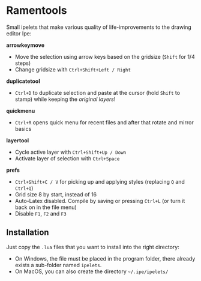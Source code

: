 # Ramentools
Small ipelets that make various quality of life-improvements to the drawing editor Ipe:

**arrowkeymove**
- Move the selection using arrow keys based on the gridsize (`Shift` for 1/4 steps)
- Change gridsize with `Ctrl+Shift+Left / Right`

**duplicatetool**
- `Ctrl+D` to duplicate selection and paste at the cursor (hold `Shift` to stamp) while keeping the *original layers*!

**quickmenu**
- `Ctrl+R` opens quick menu for recent files and after that rotate and mirror basics

**layertool**
- Cycle active layer with `Ctrl+Shift+Up / Down`
- Activate layer of selection with `Ctrl+Space`

**prefs**
- `Ctrl+Shift+C / V` for picking up and applying styles (replacing `Q` and `Ctrl+Q`)
- Grid size 8 by start, instead of 16
- Auto-Latex disabled. Compile by saving or pressing `Ctrl+L` (or turn it back on in the file menu)
- Disable `F1`, `F2` and `F3`

## Installation
Just copy the `.lua` files that you want to install into the right directory: 

- On Windows, the file must be placed in the program folder, there already exists a sub-folder named `ipelets`. 
- On MacOS, you can also create the directory `~/.ipe/ipelets/`